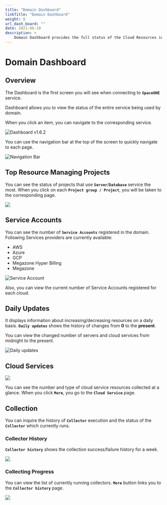 ```yaml
---
title: "Domain Dashboard"
linkTitle: "Domain Dashboard"
weight: 8
url_dash_board: "" 
date: 2021-06-10
description: >
    Domain Dashboard provides the full status of the Cloud Resources in your domain.
---
```


# Domain Dashboard

## Overview

The Dashboard is the first screen you will see when connecting to **`SpaceONE`** service.

  
Dashboard allows you to view the status of the entire service being used by domain. 

When you click an item, you can navigate to the corresponding service.

![Dashboard v1.6.2](/docs/guides/user_guide/dashboard/dashboard_ficture/dashboard-v1.5.2-1280x720.png)



You can use the navigation bar at the top of the screen to quickly navigate to each page.

![Navigation Bar](/docs/guides/user_guide/dashboard/dashboard_ficture/screen-shot-2021-02-17-at-5.14.34-pm.png)



## Top Resource Managing Projects

You can see the status of projects that use **`Server`**/**`Database`** service the most. When you click on each  **`Project group / Project`**, you will be taken to the corresponding page.

![](/docs/guides/user_guide/dashboard/dashboard_ficture/2020-07-31-3.08.33.png)



## Service Accounts

You can see the number of **`Service Accounts`** registered in the domain. Following Services providers are currently available: 

* AWS
* Azure
* GCP
* Megazone Hyper Billing
* Megazone





![Service Account](/docs/guides/user_guide/dashboard/dashboard_ficture/2020-08-03-5.05.53.png)

Also, you can view the current number of Service Accounts registered for each cloud.

## Daily Updates

It displays information about increasing/decreasing resources on a daily basis. **`Daily updates`** shows the history of changes from **0** to the **present**. 

You can view the changed number of servers and cloud services from midnight to the present.



![Daily updates](/docs/guides/user_guide/dashboard/dashboard_ficture/2020-08-03-5.31.12.png)



## Cloud Services

![](/docs/guides/user_guide/dashboard/dashboard_ficture/2020-07-31-3.18.09.png)

You can see the number and type of cloud service resources collected at a glance. When you click **`More`**, you go to the **`Cloud Service`** page.

## Collection

You can inquire the history of **`Collector`** execution and the status of the **`Collector`** which currently runs.

### Collector History

**`Collector history`** shows the collection success/failure history for a week.

![](/docs/guides/user_guide/dashboard/dashboard_ficture/2020-08-03-5.36.44.png)

### 

### Collecting Progress

You can view the list of currently running collectors.  **`More`** button links you to the **`Collector history`** page.

![](/docs/guides/user_guide/dashboard/dashboard_ficture/2020-08-03-5.37.46.png)
